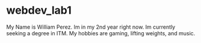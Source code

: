 # webdev_lab1
<!DOCTYPE html>
<html lang="en">
<head>
<meta charset="utf-8">
<title>Internet Technologies and Web Design</title>
</head>
<body>
<p> My Name is William Perez. Im in my 2nd year right now. Im currently seeking a degree in ITM. My hobbies are gaming, lifting weights, and music.</p>
</body>
</html>
